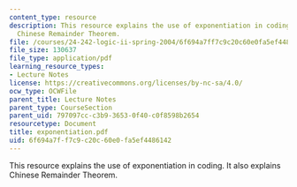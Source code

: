 ```yaml
---
content_type: resource
description: This resource explains the use of exponentiation in coding. It also explains
  Chinese Remainder Theorem.
file: /courses/24-242-logic-ii-spring-2004/6f694a7ff7c9c20c60e0fa5ef4486142_exponentiation.pdf
file_size: 130637
file_type: application/pdf
learning_resource_types:
- Lecture Notes
license: https://creativecommons.org/licenses/by-nc-sa/4.0/
ocw_type: OCWFile
parent_title: Lecture Notes
parent_type: CourseSection
parent_uid: 797097cc-c3b9-3653-0f40-c0f8598b2654
resourcetype: Document
title: exponentiation.pdf
uid: 6f694a7f-f7c9-c20c-60e0-fa5ef4486142
---
```

This resource explains the use of exponentiation in coding. It also explains Chinese Remainder Theorem.